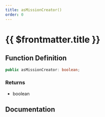 ```yaml
---
title: asMissionCreator()
order: 0
---
```


# {{ $frontmatter.title }}

## Function Definition

```ts
public asMissionCreator: boolean;
```

### Returns

* boolean

## Documentation

<!--@include: ./parts/asMissionCreator.md-->
